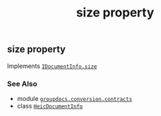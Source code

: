 ﻿---
title: size property
second_title: GroupDocs.Conversion for Python via .NET API References
description: 
type: docs
weight: 90
url: /python-net/groupdocs.conversion.contracts/heicdocumentinfo/size/
is_root: false
---

## size property


Implements [`IDocumentInfo.size`](/conversion/python-net/groupdocs.conversion.contracts/idocumentinfo#size)

### See Also
* module [`groupdocs.conversion.contracts`](../../)
* class [`HeicDocumentInfo`](/conversion/python-net/groupdocs.conversion.contracts/heicdocumentinfo)
